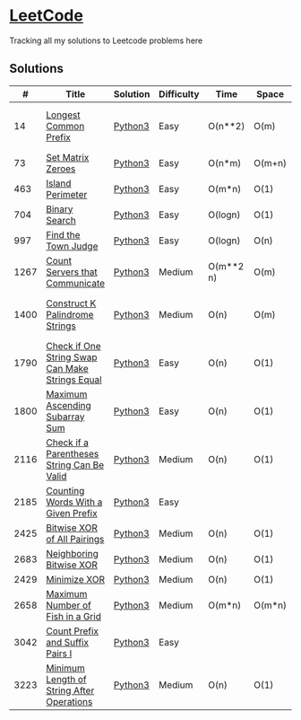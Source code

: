 # [LeetCode](https://leetcode.com/problemset/all/)

Tracking all my solutions to Leetcode problems here


## Solutions

|  #  | Title           |  Solution       |  Difficulty           | Time          | Space     | Note| 
|-----|---------------- | --------------- | --------------- | --------------- | ------------- |-----|
14 | [Longest Common Prefix](https://leetcode.com/problems/longest-common-prefix) | [Python3](./Python/longest-common-prefix.py) | Easy | O(n**2) | O(m) |Beats 100% of the solutions
73 | [Set Matrix Zeroes](https://leetcode.com/problems/set-matrix-zeroes) | [Python3](./Python/set_matrix_zeroes.py) | Easy | O(n*m) | O(m+n) | 
463 | [Island Perimeter](https://leetcode.com/problems/island-perimeter) | [Python3](./Python/island_perimeter.py) | Easy | O(m*n) | O(1) |
704 | [Binary Search](https://leetcode.com/problems/binary-search) | [Python3](./Python/binary_search.py) | Easy | O(logn) | O(1) |
997 | [Find the Town Judge](https://leetcode.com/problems/find-the-town-judge) | [Python3](./Python/find_the_town_judge.py) | Easy | O(logn) | O(n) |
1267 | [Count Servers that Communicate](https://leetcode.com/problems/count-servers-that-communicate) | [Python3](./Python/count_servers_that_communicate.py) | Medium | O(m**2 n) | O(m) |
1400 | [Construct K Palindrome Strings](https://leetcode.com/problems/construct-k-palindrome-strings) | [Python3](./Python/construct-k-palindrome-strings.py) | Medium | O(n) | O(m) |Beats 100% of the solutions
1790 | [Check if One String Swap Can Make Strings Equal](https://leetcode.com/problems/check-if-one-string-swap-can-make-strings-equal) | [Python3](./Python/check_if_one_string_swap_can_make_strings_equal.py) | Easy | O(n) | O(1) |
1800 | [Maximum Ascending Subarray Sum](https://leetcode.com/problems/maximum-ascending-subarray-sum) | [Python3](./Python/maximum_ascending_subarray_sum.py) | Easy | O(n) | O(1) |
2116 | [Check if a Parentheses String Can Be Valid](https://leetcode.com/problems/check-if-a-parentheses-string-can-be-valid) | [Python3](./Python/check-if-a-parentheses-string-can-be-valid.py) | Medium | O(n) | O(1) |
2185 | [Counting Words With a Given Prefix](https://leetcode.com/problems/counting-words-with-a-given-prefix) | [Python3](./Python/counting-words-with-a-given-prefix.py) | Easy | | |
2425 | [Bitwise XOR of All Pairings](https://leetcode.com/problems/bitwise-xor-of-all-pairings) | [Python3](./Python/bitwise_xor_of_all_pairings.py) | Medium | O(n) | O(1) |
2683 | [Neighboring Bitwise XOR](https://leetcode.com/problems/neighboring-bitwise-xor) | [Python3](./Python/neighboring_bitwise_xor.py) | Medium | O(n) | O(1) |
2429 | [Minimize XOR](https://leetcode.com/problems/minimize-xor) | [Python3](./Python/minimize-xor.py) | Medium | O(n) | O(1) |
2658 | [Maximum Number of Fish in a Grid](https://leetcode.com/problems/maximum-number-of-fish-in-a-grid) | [Python3](./Python/maximum_number_of_fish_in_a_grid.py) | Medium | O(m*n) | O(m*n) |
3042 | [Count Prefix and Suffix Pairs I](https://leetcode.com/problems/count-prefix-and-suffix-pairs-i) | [Python3](./Python/count-prefix-and-suffix-pairs-i.py) | Easy | | |
3223 | [Minimum Length of String After Operations](https://leetcode.com/problems/minimum-length-of-string-after-operations) | [Python3](./Python/minimum-length-of-string-after-operations.py) | Medium |O(n) | O(1)|
